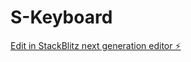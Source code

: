 # S-Keyboard

[Edit in StackBlitz next generation editor ⚡️](https://stackblitz.com/~/github.com/sahil-562/S-Keyboard)